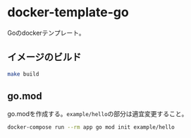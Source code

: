 # docker-template-go
Goのdockerテンプレート。

## イメージのビルド
```bash
make build
```

## go.mod
go.modを作成する。`example/hello`の部分は適宜変更すること。
```bash
docker-compose run --rm app go mod init example/hello
```
